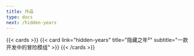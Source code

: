 ```yaml
---
title: 作品
type: docs
next: /hidden-years
---
```

{{< cards >}}
  {{< card link="hidden-years" title="隐藏之年²" subtitle="一款开发中的冒险模组" >}}
{{< /cards >}}